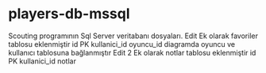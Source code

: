 # players-db-mssql
Scouting programının Sql Server veritabanı dosyaları.
Edit
Ek olarak favoriler tablosu eklenmiştir
id PK
kullanici_id
oyuncu_id
diagramda oyuncu ve kullanıcı tablosuna bağlanmıştır
Edit 2
Ek olarak notlar tablosu eklenmiştir
id PK
kullanici_id
notlar
